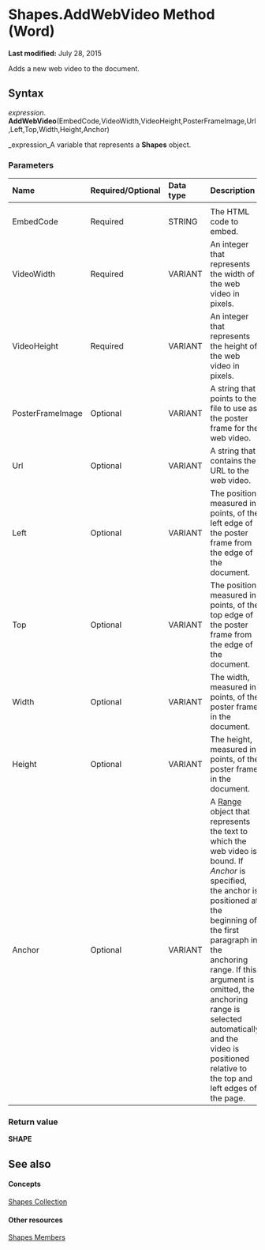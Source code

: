
# Shapes.AddWebVideo Method (Word)

 **Last modified:** July 28, 2015

Adds a new web video to the document.

## Syntax

 _expression_. **AddWebVideo**(EmbedCode,VideoWidth,VideoHeight,PosterFrameImage,Url,Left,Top,Width,Height,Anchor)

 _expression_A variable that represents a  **Shapes** object.


### Parameters



|**Name**|**Required/Optional**|**Data type**|**Description**|
|:-----|:-----|:-----|:-----|
|||||
|EmbedCode|Required|STRING|The HTML code to embed.|
|VideoWidth|Required|VARIANT|An integer that represents the width of the web video in pixels.|
|VideoHeight|Required|VARIANT|An integer that represents the height of the web video in pixels.|
|PosterFrameImage|Optional|VARIANT|A string that points to the file to use as the poster frame for the web video.|
|Url|Optional|VARIANT|A string that contains the URL to the web video.|
|Left|Optional|VARIANT|The position, measured in points, of the left edge of the poster frame from the edge of the document.|
|Top|Optional|VARIANT|The position, measured in points, of the top edge of the poster frame from the edge of the document.|
|Width|Optional|VARIANT|The width, measured in points, of the poster frame in the document.|
|Height|Optional|VARIANT|The height, measured in points, of the poster frame in the document.|
|Anchor|Optional|VARIANT|A  [Range](15a7a1c4-5f3f-5b6e-60e9-29688de3f274.md) object that represents the text to which the web video is bound. If _Anchor_ is specified, the anchor is positioned at the beginning of the first paragraph in the anchoring range. If this argument is omitted, the anchoring range is selected automatically and the video is positioned relative to the top and left edges of the page.|

### Return value

 **SHAPE**


## See also


#### Concepts


 [Shapes Collection](0907eed3-886e-8e73-0e5e-71f4b37ddd5b.md)
#### Other resources


 [Shapes Members](045d4e8c-b838-24f8-5919-c5a05e9bb3c5.md)
